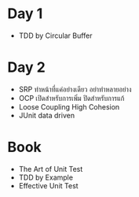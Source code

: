 # Day 1
- TDD by Circular Buffer

# Day 2
- SRP ทำหน้าที่แค่อย่างเดียว อย่าทำหลายอย่าง
- OCP เปิดสำหรับการเพิ่ม ปิดสำหรับการแก้
- Loose Coupling High Cohesion
- JUnit data driven

# Book
- The Art of Unit Test
- TDD by Example
- Effective Unit Test
